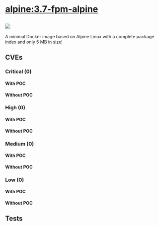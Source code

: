 # [alpine:3.7-fpm-alpine](https://hub.docker.com/_/alpine?tab=tags)
![](https://img.shields.io/static/v1?label=tag&message=3.7-fpm-alpine&color=blue)
---
<p>
A minimal Docker image based on Alpine Linux with a complete package index and only 5 MB in size!
</p>

## CVEs
### Critical (0)
#### With POC

#### Without POC


### High (0)
#### With POC

#### Without POC


### Medium (0)
#### With POC

#### Without POC


### Low (0)
#### With POC

#### Without POC


## Tests
